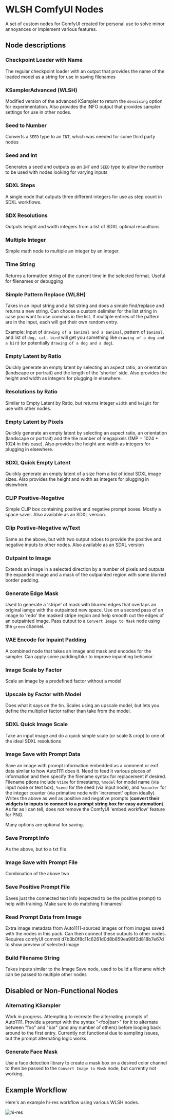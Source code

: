 # WLSH ComfyUI Nodes
A set of custom nodes for ComfyUI created for personal use to solve minor annoyances or implement various features.

## Node descriptions
### Checkpoint Loader with Name
The regular checkpoint loader with an output that provides the name of the loaded model as a string for use in saving filenames

### KSamplerAdvanced (WLSH)
Modified version of the advanced KSampler to return the `denoising` option for experimentation.  Also provides the INFO output that provides sampler settings for use in other nodes.

### Seed to Number
Converts a `SEED` type to an `INT`, which was needed for some third party nodes

### Seed and Int
Generates a seed and outputs as an `INT` and `SEED` type to allow the number to be used with nodes looking for varying inputs

### SDXL Steps
A single node that outputs three different integers for use as step count in SDXL workflows.

### SDX Resolutions
Outputs height and width integers from a list of SDXL optimal resoultions

### Multiple Integer
Simple math node to multiple an integer by an integer.

### Time String
Returns a formatted string of the current time in the selected format.  Useful for filenames or debugging

### Simple Pattern Replace (WLSH)
Takes in an input string and a list string and does a simple find/replace and returns a new string.  Can choose a custom delimiter for the list string in case you want to use commas in the list.  If multiple entries of the pattern are in the input, each will get their own random entry. 

Example: Input of `drawing of a $animal and a $animal`, pattern of `$animal`, and list of `dog, cat, bird` will get you something like `drawing of a dog and a bird` (or potentially `drawing of a dog and a dog`).

### Empty Latent by Ratio
Quickly generate an empty latent by selecting an aspect ratio, an orientation (landscape or portrait) and the length of the 'shorter' side.  Also provides the height and width as integers for plugging in elsewhere.

### Resolutions by Ratio
Similar to Empty Latent by Ratio, but returns integer `width` and `height` for use with other nodes.

### Empty Latent by Pixels
Quickly generate an empty latent by selecting an aspect ratio, an orientation (landscape or portrait) and the the number of megapixels (1MP = 1024 * 1024 in this case).  Also provides the height and width as integers for plugging in elsewhere.

### SDXL Quick Empty Latent
Quickly generate an empty latent of a size from a list of ideal SDXL image sizes.  Also provides the height and width as integers for plugging in elsewhere.

### CLIP Positive-Negative
Simple CLIP box containing positive and negative prompt boxes.  Mostly a space saver.  Also available as an SDXL version.

### Clip Postive-Negative w/Text
Same as the above, but with two output ndoes to provide the positive and negative inputs to other nodes.  Also available as an SDXL version

### Outpaint to Image
Extends an image in a selected direction by a number of pixels and outputs the expanded image and a mask of the outpainted region with some blurred border padding.

### Generate Edge Mask
Used to generate a 'stripe' of mask with blurred edges that overlaps an original iamge with the outpainted new space.  Use on a second pass of an image to 'redo' the masked stripe region and help smooth out the edges of an outpainted image. Pass output to a `Convert Image to Mask` node using the `green` channel.

### VAE Encode for Inpaint Padding
A combined node that takes an image and mask and encodes for the sampler.  Can apply some padding/blur to improve inpainting behavior.

### Image Scale by Factor
Scale an image by a predefined factor without a model

### Upscale by Factor with Model
Does what it says on the tin.  Scales using an upscale model, but lets you define the multiplier factor rather than take from the model.

### SDXL Quick Image Scale
Take an input image and do a quick simple scale (or scale & crop) to one of the ideal SDXL resolutions

### Image Save with Prompt Data
Save an image with prompt information embedded as a comment or exif data similar to how Auto1111 does it.  Need to feed it various pieces of information and then specify the filename syntax for replacement if desired.  Filename ptions include `%time` for timestamp, `%model` for model name (via input node or text box), `%seed` for the seed (via input node), and `%counter` for the integer counter (via primative node with 'increment' option ideally).  Writes the above as well as positive and negative prompts (**convert their widgets to inputs to connect to a prompt string box for easy automation**).  As far as I can tell, does not remove the ComfyUI 'embed workflow' feature for PNG.

Many options are optional for saving.

### Save Prompt Info
As the above, but to a txt file

### Image Save with Prompt File
Combination of the above two

### Save Positive Prompt File
Saves just the connected text info (expected to be the positive prompt) to help with training.  Make sure to do matching filenames!

### Read Prompt Data from Image
Extra image metadata from Auto1111-sourced images or from images saved with the nodes in this pack.  Can then connect these outputs to other nodes.   Requires comfyUI commit d7b3b0f8c11c6261d0d8b859ea98f2d818b7e67d to show preview of selected image

### Build Filename String
Takes inputs similar to the Image Save node, used to build a filename which can be passed to multiple other nodes

## Disabled or Non-Functional Nodes

### Alternating KSampler
Work in progress.  Attempting to recreate the alternating prompts of Auto1111.  Provide a prompt with the syntax "<foo|bar>" for it to alternate between "foo" and "bar" (and any number of others) before looping back around to the first entry.  Currently not functional due to sampling issues, but the prompt alternating logic works.

### Generate Face Mask
Use a face detection library to create a mask box on a desired color channel to then be passed to the `Convert Image to Mask` node, but currently not working.


## Example Workflow
Here's an example hi-res workflow using various WLSH nodes.

![hi-res](./img/hires-workflow-example.png)
